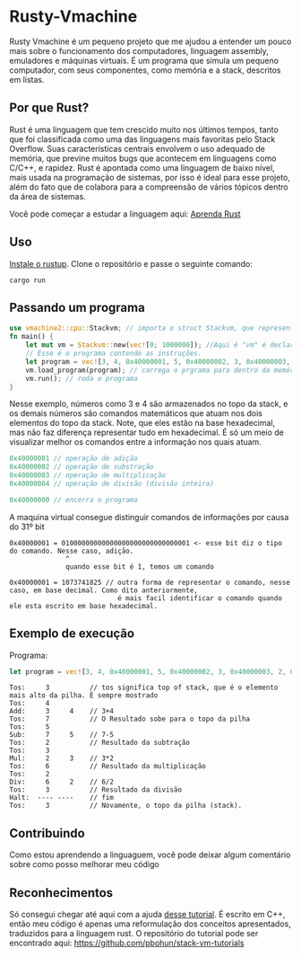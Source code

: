 # Rusty-Vmachine

Rusty Vmachine é um pequeno projeto que me ajudou a entender um pouco mais sobre o funcionamento dos computadores, linguagem assembly, emuladores e máquinas virtuais. É um programa que simula um pequeno computador, com seus componentes, como memória e a stack, descritos em listas.

## Por que Rust?

Rust é uma linguagem que tem crescido muito nos últimos tempos, tanto que foi classificada como uma das linguagens mais favoritas pelo Stack Overflow. Suas características centrais envolvem o uso adequado de memória, que previne muitos bugs que acontecem em linguagens como C/C++, e rapidez. Rust é apontada como uma linguagem de baixo nível, mais usada na programação de sistemas, por isso é ideal para esse projeto, além do fato que de colabora para a compreensão de vários tópicos dentro da área de sistemas.

Você pode começar a estudar a linguagem aqui: [Aprenda Rust](https://www.rust-lang.org/pt-BR/learn)

## Uso

[Instale o rustup](https://www.rust-lang.org/pt-BR/tools/install). Clone o repositório e passe o seguinte comando:
```
cargo run
```

## Passando um programa
```rust
use vmachine2::cpu::Stackvm; // importa o struct Stackvm, que representa a máquina virtual
fn main() {
    let mut vm = Stackvm::new(vec![0; 1000000]); //Aqui é "vm" é declarado como instância da máquina virtual.
    // Esse é o programa contendo as instruções.
    let program = vec![3, 4, 0x40000001, 5, 0x40000002, 3, 0x40000003, 2, 0x40000004, 0x40000000];
    vm.load_program(program); // carrega o prgrama para dentro da memória
    vm.run(); // roda o programa
}
```
Nesse exemplo, números como 3 e 4 são armazenados no topo da stack, e os demais números são comandos matemáticos que atuam nos dois elementos do topo da stack. Note, que eles estão na base hexadecimal, mas não faz diferença representar tudo em hexadecimal. É só um meio de visualizar melhor os comandos entre a informação nos quais atuam.

```rust
0x40000001 // operação de adição
0x40000002 // operação de substração
0x40000003 // operação de multiplicação
0x40000004 // operação de divisão (divisão inteira)

0x40000000 // encerra o programa
```
A maquina virtual consegue distinguir comandos de informações por causa do 31º bit
```
0x40000001 = 01000000000000000000000000000001 <- esse bit diz o tipo do comando. Nesse caso, adição.
              ^
              quando esse bit é 1, temos um comando
              
0x40000001 = 1073741825 // outra forma de representar o comando, nesse caso, em base decimal. Como dito anteriormente,
                           é mais facil identificar o comando quando ele esta escrito em base hexadecimal.
```

## Exemplo de execução

Programa:
```rust
let program = vec![3, 4, 0x40000001, 5, 0x40000002, 3, 0x40000003, 2, 0x40000004, 0x40000000];
```
```
Tos:     3          // tos significa top of stack, que é o elemento mais alto da pilha. É sempre mostrado
Tos:     4
Add:     3     4    // 3+4
Tos:     7          // O Resultado sobe para o topo da pilha
Tos:     5
Sub:     7     5    // 7-5
Tos:     2          // Resultado da subtração
Tos:     3
Mul:     2     3    // 3*2
Tos:     6          // Resultado da multiplicação
Tos:     2
Div:     6     2    // 6/2
Tos:     3          // Resultado da divisão
Halt:  ---- ----    // fim
Tos:     3          // Novamente, o topo da pilha (stack).
```
## Contribuindo

Como estou aprendendo a linguaguem, você pode deixar algum comentário sobre como posso melhorar meu código

## Reconhecimentos

Só consegui chegar até aqui com a ajuda [desse tutorial](https://youtu.be/BNXP0w4Ppto). É escrito em C++, então meu código é apenas uma reformulação dos conceitos apresentados, traduzidos para a linguagem rust.
O repositório do tutorial pode ser encontrado aqui: https://github.com/pbohun/stack-vm-tutorials

